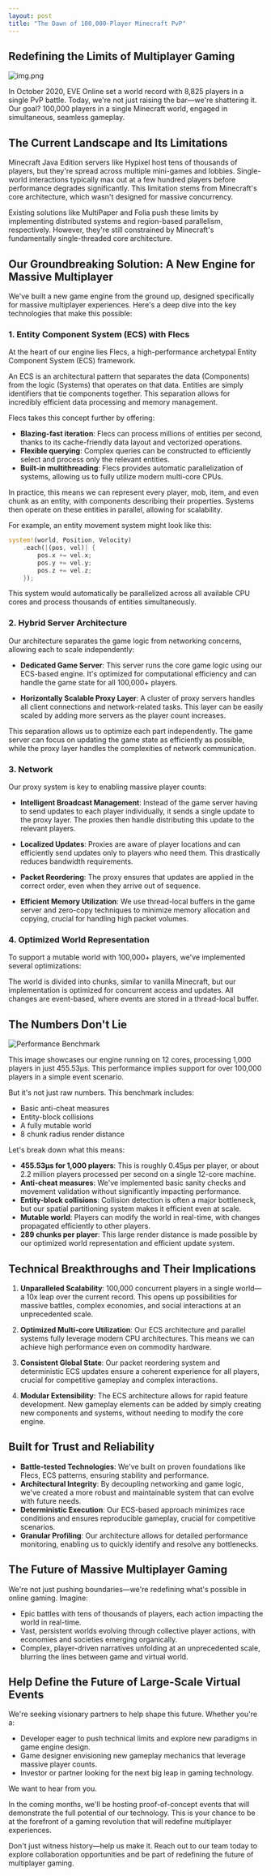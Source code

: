 ```yaml
---
layout: post
title: "The Dawn of 100,000-Player Minecraft PvP"
---
```


## Redefining the Limits of Multiplayer Gaming

![img.png](../assets/hyperion.png)

In October 2020, EVE Online set a world record with 8,825 players in a single PvP battle. Today, we're not just raising the bar—we're shattering it. Our goal? 100,000 players in a single Minecraft world, engaged in simultaneous, seamless gameplay.

## The Current Landscape and Its Limitations

Minecraft Java Edition servers like Hypixel host tens of thousands of players, but they're spread across multiple mini-games and lobbies. Single-world interactions typically max out at a few hundred players before performance degrades significantly. This limitation stems from Minecraft's core architecture, which wasn't designed for massive concurrency.

Existing solutions like MultiPaper and Folia push these limits by implementing distributed systems and region-based parallelism, respectively. However, they're still constrained by Minecraft's fundamentally single-threaded core architecture.

## Our Groundbreaking Solution: A New Engine for Massive Multiplayer

We've built a new game engine from the ground up, designed specifically for massive multiplayer experiences. Here's a deep dive into the key technologies that make this possible:

### 1. Entity Component System (ECS) with Flecs

At the heart of our engine lies Flecs, a high-performance archetypal Entity Component System (ECS) framework.

An ECS is an architectural pattern that separates the data (Components) from the logic (Systems) that operates on that data. Entities are simply identifiers that tie components together. This separation allows for incredibly efficient data processing and memory management.

Flecs takes this concept further by offering:

- **Blazing-fast iteration**: Flecs can process millions of entities per second, thanks to its cache-friendly data layout and vectorized operations.
- **Flexible querying**: Complex queries can be constructed to efficiently select and process only the relevant entities.
- **Built-in multithreading**: Flecs provides automatic parallelization of systems, allowing us to fully utilize modern multi-core CPUs.

In practice, this means we can represent every player, mob, item, and even chunk as an entity, with components describing their properties. Systems then operate on these entities in parallel, allowing for scalability.

For example, an entity movement system might look like this:

```rust
system!(world, Position, Velocity)
    .each(|(pos, vel)| {
        pos.x += vel.x;
        pos.y += vel.y;
        pos.z += vel.z;
    });
```

This system would automatically be parallelized across all available CPU cores and process thousands of entities simultaneously.

### 2. Hybrid Server Architecture

Our architecture separates the game logic from networking concerns, allowing each to scale independently:

- **Dedicated Game Server**: This server runs the core game logic using our ECS-based engine. It's optimized for computational efficiency and can handle the game state for all 100,000+ players.

- **Horizontally Scalable Proxy Layer**: A cluster of proxy servers handles all client connections and network-related tasks. This layer can be easily scaled by adding more servers as the player count increases.

This separation allows us to optimize each part independently. The game server can focus on updating the game state as efficiently as possible, while the proxy layer handles the complexities of network communication.

### 3. Network

Our proxy system is key to enabling massive player counts:

- **Intelligent Broadcast Management**: Instead of the game server having to send updates to each player individually, it sends a single update to the proxy layer. The proxies then handle distributing this update to the relevant players.

- **Localized Updates**: Proxies are aware of player locations and can efficiently send updates only to players who need them. This drastically reduces bandwidth requirements.

- **Packet Reordering**: The proxy ensures that updates are applied in the correct order, even when they arrive out of sequence.

- **Efficient Memory Utilization**: We use thread-local buffers in the game server and zero-copy techniques to minimize memory allocation and copying, crucial for handling high packet volumes.

### 4. Optimized World Representation

To support a mutable world with 100,000+ players, we've implemented several optimizations:

The world is divided into chunks, similar to vanilla Minecraft,
but our implementation is optimized for concurrent access and updates.
All changes are event-based, where events are stored in a thread-local buffer.

## The Numbers Don't Lie

![Performance Benchmark](/assets/tracy.png)

This image showcases our engine running on 12 cores, processing 1,000 players in just 455.53µs. This performance implies support for over 100,000 players in a simple event scenario.

But it's not just raw numbers. This benchmark includes:
- Basic anti-cheat measures
- Entity-block collisions
- A fully mutable world
- 8 chunk radius render distance

Let's break down what this means:

- **455.53µs for 1,000 players**: This is roughly 0.45µs per player, or about 2.2 million players processed per second on a single 12-core machine.
- **Anti-cheat measures**: We've implemented basic sanity checks and movement validation without significantly impacting performance.
- **Entity-block collisions**: Collision detection is often a major bottleneck, but our spatial partitioning system makes it efficient even at scale.
- **Mutable world**: Players can modify the world in real-time, with changes propagated efficiently to other players.
- **289 chunks per player**: This large render distance is made possible by our optimized world representation and efficient update system.

## Technical Breakthroughs and Their Implications

1. **Unparalleled Scalability**: 100,000 concurrent players in a single world—a 10x leap over the current record. This opens up possibilities for massive battles, complex economies, and social interactions at an unprecedented scale.

2. **Optimized Multi-core Utilization**: Our ECS architecture and parallel systems fully leverage modern CPU architectures. This means we can achieve high performance even on commodity hardware.

3. **Consistent Global State**: Our packet reordering system and deterministic ECS updates ensure a coherent experience for all players, crucial for competitive gameplay and complex interactions.

4. **Modular Extensibility**: The ECS architecture allows for rapid feature development. New gameplay elements can be added by simply creating new components and systems, without needing to modify the core engine.

## Built for Trust and Reliability

- **Battle-tested Technologies**: We've built on proven foundations like Flecs, ECS patterns, ensuring stability and performance.
- **Architectural Integrity**: By decoupling networking and game logic, we've created a more robust and maintainable system that can evolve with future needs.
- **Deterministic Execution**: Our ECS-based approach minimizes race conditions and ensures reproducible gameplay, crucial for competitive scenarios.
- **Granular Profiling**: Our architecture allows for detailed performance monitoring, enabling us to quickly identify and resolve any bottlenecks.

## The Future of Massive Multiplayer Gaming

We're not just pushing boundaries—we're redefining what's possible in online gaming. Imagine:

- Epic battles with tens of thousands of players, each action impacting the world in real-time.
- Vast, persistent worlds evolving through collective player actions, with economies and societies emerging organically.
- Complex, player-driven narratives unfolding at an unprecedented scale, blurring the lines between game and virtual world.

## Help Define the Future of Large-Scale Virtual Events

We're seeking visionary partners to help shape this future. Whether you're a:
- Developer eager to push technical limits and explore new paradigms in game engine design.
- Game designer envisioning new gameplay mechanics that leverage massive player counts.
- Investor or partner looking for the next big leap in gaming technology.

We want to hear from you. 

In the coming months, we'll be hosting proof-of-concept events that will demonstrate the full potential of our technology. This is your chance to be at the forefront of a gaming revolution that will redefine multiplayer experiences.

Don't just witness history—help us make it. Reach out to our team today to explore collaboration opportunities and be part of redefining the future of multiplayer gaming.